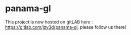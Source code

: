 # panama-gl

This project is now hosted on gitLAB here : https://gitlab.com/jzy3d/panama-gl, please follow us there!
